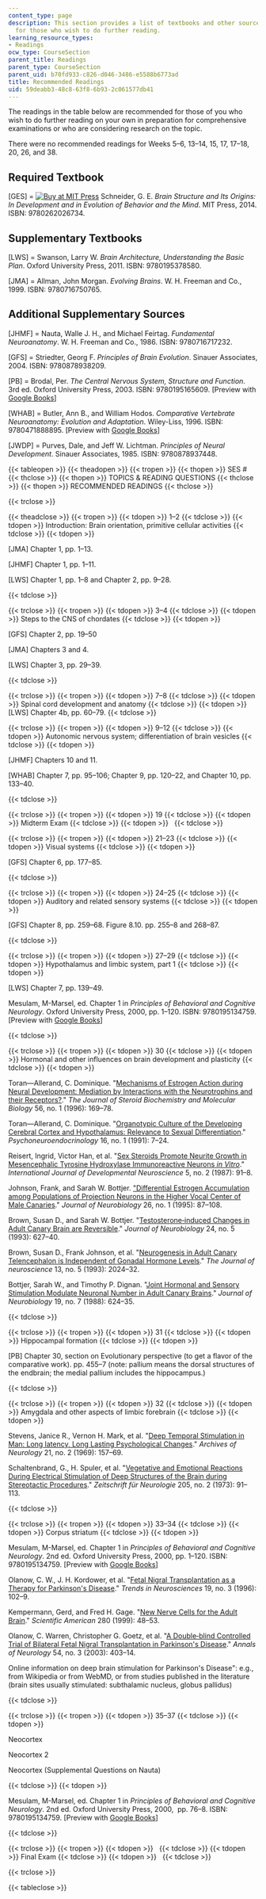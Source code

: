 ```yaml
---
content_type: page
description: This section provides a list of textbooks and other sources recommended
  for those who wish to do further reading.
learning_resource_types:
- Readings
ocw_type: CourseSection
parent_title: Readings
parent_type: CourseSection
parent_uid: b70fd933-c826-d046-3486-e5588b6773ad
title: Recommended Readings
uid: 59deabb3-48c8-63f8-6b93-2c061577db41
---
```


The readings in the table below are recommended for those of you who wish to do further reading on your own in preparation for comprehensive examinations or who are considering research on the topic.

There were no recommended readings for Weeks 5–6, 13–14, 15, 17, 17–18, 20, 26, and 38.

Required Textbook
-----------------

\[GES\] = [![Buy at MIT Press](/images/mp_logo.gif)](https://mitpress.mit.edu/9780262026734) Schneider, G. E. _Brain Structure and Its Origins: In Development and in Evolution of Behavior and the Mind_. MIT Press, 2014. ISBN: 9780262026734.

Supplementary Textbooks
-----------------------

\[LWS\] = Swanson, Larry W. _Brain Architecture, Understanding the Basic Plan_. Oxford University Press, 2011. ISBN: 9780195378580.

\[JMA\] = Allman, John Morgan. _Evolving Brains_. W. H. Freeman and Co., 1999. ISBN: 9780716750765.

Additional Supplementary Sources
--------------------------------

\[JHMF\] = Nauta, Walle J. H., and Michael Feirtag. _Fundamental Neuroanatomy_. W. H. Freeman and Co., 1986. ISBN: 9780716717232.

\[GFS\] = Striedter, Georg F. _Principles of Brain Evolution_. Sinauer Associates, 2004. ISBN: 9780878938209.

\[PB\] = Brodal, Per. _The Central Nervous System, Structure and Function_. 3rd ed. Oxford University Press, 2003. ISBN: 9780195165609. \[Preview with [Google Books](http://books.google.co.in/books?id=iJjI6yDNmr8C&pg=PAfrontcover&redir_esc=y#v=onepage&q&f=false)\]

\[WHAB\] = Butler, Ann B., and William Hodos. _Comparative Vertebrate Neuroanatomy: Evolution and Adaptation_. Wiley-Liss, 1996. ISBN: 9780471888895. \[Preview with [Google Books](http://books.google.com/books?id=6kGARvykJKMC&pg=PAfrontcover)\]

\[JWDP\] = Purves, Dale, and Jeff W. Lichtman. _Principles of Neural Development_. Sinauer Associates, 1985. ISBN: 9780878937448.

{{< tableopen >}}
{{< theadopen >}}
{{< tropen >}}
{{< thopen >}}
SES #
{{< thclose >}}
{{< thopen >}}
TOPICS & READING QUESTIONS
{{< thclose >}}
{{< thopen >}}
RECOMMENDED READINGS
{{< thclose >}}

{{< trclose >}}

{{< theadclose >}}
{{< tropen >}}
{{< tdopen >}}
1–2
{{< tdclose >}}
{{< tdopen >}}
Introduction: Brain orientation, primitive cellular activities
{{< tdclose >}}
{{< tdopen >}}


\[JMA\] Chapter 1, pp. 1–13.

\[JHMF\] Chapter 1, pp. 1–11.

\[LWS\] Chapter 1, pp. 1–8 and Chapter 2, pp. 9–28.


{{< tdclose >}}

{{< trclose >}}
{{< tropen >}}
{{< tdopen >}}
3–4
{{< tdclose >}}
{{< tdopen >}}
Steps to the CNS of chordates
{{< tdclose >}}
{{< tdopen >}}


\[GFS\] Chapter 2, pp. 19–50

\[JMA\] Chapters 3 and 4.

\[LWS\] Chapter 3, pp. 29–39.


{{< tdclose >}}

{{< trclose >}}
{{< tropen >}}
{{< tdopen >}}
7–8
{{< tdclose >}}
{{< tdopen >}}
Spinal cord development and anatomy
{{< tdclose >}}
{{< tdopen >}}
\[LWS\] Chapter 4b, pp. 60–79.
{{< tdclose >}}

{{< trclose >}}
{{< tropen >}}
{{< tdopen >}}
9–12
{{< tdclose >}}
{{< tdopen >}}
Autonomic nervous system; differentiation of brain vesicles
{{< tdclose >}}
{{< tdopen >}}


\[JHMF\] Chapters 10 and 11.

\[WHAB\] Chapter 7, pp. 95–106; Chapter 9, pp. 120–22, and Chapter 10, pp. 133–40.


{{< tdclose >}}

{{< trclose >}}
{{< tropen >}}
{{< tdopen >}}
19
{{< tdclose >}}
{{< tdopen >}}
Midterm Exam
{{< tdclose >}}
{{< tdopen >}}
 
{{< tdclose >}}

{{< trclose >}}
{{< tropen >}}
{{< tdopen >}}
21–23
{{< tdclose >}}
{{< tdopen >}}
Visual systems
{{< tdclose >}}
{{< tdopen >}}


\[GFS\] Chapter 6, pp. 177–85.


{{< tdclose >}}

{{< trclose >}}
{{< tropen >}}
{{< tdopen >}}
24–25
{{< tdclose >}}
{{< tdopen >}}
Auditory and related sensory systems
{{< tdclose >}}
{{< tdopen >}}


\[GFS\] Chapter 8, pp. 259–68. Figure 8.10. pp. 255–8 and 268–87.


{{< tdclose >}}

{{< trclose >}}
{{< tropen >}}
{{< tdopen >}}
27–29
{{< tdclose >}}
{{< tdopen >}}
Hypothalamus and limbic system, part 1
{{< tdclose >}}
{{< tdopen >}}


\[LWS\] Chapter 7, pp. 139–49.

Mesulam, M-Marsel, ed. Chapter 1 in _Principles of Behavioral and Cognitive Neurology_. Oxford University Press, 2000, pp. 1–120. ISBN: 9780195134759. \[Preview with [Google Books](http://books.google.com/books?id=kezqJb69OlAC&pg=PA1=onepage)\]


{{< tdclose >}}

{{< trclose >}}
{{< tropen >}}
{{< tdopen >}}
30
{{< tdclose >}}
{{< tdopen >}}
Hormonal and other influences on brain development and plasticity
{{< tdclose >}}
{{< tdopen >}}


Toran—Allerand, C. Dominique. "[Mechanisms of Estrogen Action during Neural Development: Mediation by Interactions with the Neurotrophins and their Receptors?](http://dx.doi.org/10.1016/0960-0760(95)00234-0)." _The Journal of Steroid Biochemistry and Molecular Biology_ 56, no. 1 (1996): 169–78.

Toran—Allerand, C. Dominique. "[Organotypic Culture of the Developing Cerebral Cortex and Hypothalamus: Relevance to Sexual Differentiation](http://dx.doi.org/10.1016/0306-4530(91)90068-5)." _Psychoneuroendocrinology_ 16, no. 1 (1991): 7–24.

Reisert, Ingrid, Victor Han, et al. "[Sex Steroids Promote Neurite Growth in Mesencephalic Tyrosine Hydroxylase Immunoreactive Neurons _in Vitro_](http://dx.doi.org/10.1016/0736-5748(87)90054-2)." _International Journal of Developmental Neuroscience_ 5, no. 2 (1987): 91–8.

Johnson, Frank, and Sarah W. Bottjer. ["Differential Estrogen Accumulation among Populations of Projection Neurons in the Higher Vocal Center of Male Canaries](http://dx.doi.org/10.1002/neu.480260108)." _Journal of Neurobiology_ 26, no. 1 (1995): 87–108.

Brown, Susan D., and Sarah W. Bottjer. "[Testosterone‐induced Changes in Adult Canary Brain are Reversible](http://dx.doi.org/10.1002/neu.480240508)." _Journal of Neurobiology_ 24, no. 5 (1993): 627–40.

Brown, Susan D., Frank Johnson, et al. "[Neurogenesis in Adult Canary Telencephalon is Independent of Gonadal Hormone Levels](http://www.jneurosci.org/content/13/5/2024)." _The Journal of neuroscience_ 13, no. 5 (1993): 2024–32.

Bottjer, Sarah W., and Timothy P. Dignan. "[Joint Hormonal and Sensory Stimulation Modulate Neuronal Number in Adult Canary Brains](http://dx.doi.org/10.1002/neu.480190705)." _Journal of Neurobiology_ 19, no. 7 (1988): 624–35.


{{< tdclose >}}

{{< trclose >}}
{{< tropen >}}
{{< tdopen >}}
31
{{< tdclose >}}
{{< tdopen >}}
Hippocampal formation
{{< tdclose >}}
{{< tdopen >}}


\[PB\] Chapter 30, section on Evolutionary perspective (to get a flavor of the comparative work). pp. 455–7 (note: pallium means the dorsal structures of the endbrain; the medial pallium includes the hippocampus.)


{{< tdclose >}}

{{< trclose >}}
{{< tropen >}}
{{< tdopen >}}
32
{{< tdclose >}}
{{< tdopen >}}
Amygdala and other aspects of limbic forebrain
{{< tdclose >}}
{{< tdopen >}}


Stevens, Janice R., Vernon H. Mark, et al. "[Deep Temporal Stimulation in Man: Long latency, Long Lasting Psychological Changes](http://dx.doi.org/10.1001/archneur.1969.00480140057006)." _Archives of Neurology_ 21, no. 2 (1969): 157–69.

Schaltenbrand, G., H. Spuler, et al. "[Vegetative and Emotional Reactions During Electrical Stimulation of Deep Structures of the Brain during Stereotactic Procedures](http://dx.doi.org/10.1007/BF00316014)." _Zeitschrift für Neurologie_ 205, no. 2 (1973): 91–113.


{{< tdclose >}}

{{< trclose >}}
{{< tropen >}}
{{< tdopen >}}
33–34
{{< tdclose >}}
{{< tdopen >}}
Corpus striatum
{{< tdclose >}}
{{< tdopen >}}


Mesulam, M-Marsel, ed. Chapter 1 in _Principles of Behavioral and Cognitive Neurology_. 2nd ed. Oxford University Press, 2000, pp. 1–120. ISBN: 9780195134759. \[Preview with [Google Books](http://books.google.com/books?id=kezqJb69OlAC&pg=PA1=onepage)\]

Olanow, C. W., J. H. Kordower, et al. "[Fetal Nigral Transplantation as a Therapy for Parkinson's Disease](http://dx.doi.org/10.1016/S0166-2236(96)80038-5)." _Trends in Neurosciences_ 19, no. 3 (1996): 102–9.

Kempermann, Gerd, and Fred H. Gage. "[New Nerve Cells for the Adult Brain](http://dx.doi.org/10.1038/scientificamerican0599-48 )." _Scientific American_ 280 (1999): 48–53.

Olanow, C. Warren, Christopher G. Goetz, et al. "[A Double‐blind Controlled Trial of Bilateral Fetal Nigral Transplantation in Parkinson's Disease](http://dx.doi.org/10.1002/ana.10720)." _Annals of Neurology_ 54, no. 3 (2003): 403–14.

Online information on deep brain stimulation for Parkinson's Disease": e.g., from Wikipedia or from WebMD, or from studies published in the literature (brain sites usually stimulated: subthalamic nucleus, globus pallidus)


{{< tdclose >}}

{{< trclose >}}
{{< tropen >}}
{{< tdopen >}}
35–37
{{< tdclose >}}
{{< tdopen >}}


Neocortex

Neocortex 2

Neocortex (Supplemental Questions on Nauta)


{{< tdclose >}}
{{< tdopen >}}


Mesulam, M-Marsel, ed. Chapter 1 in _Principles of Behavioral and Cognitive Neurology_. 2nd ed. Oxford University Press, 2000,  pp. 76–8. ISBN: 9780195134759. \[Preview with [Google Books](http://books.google.com/books?id=kezqJb69OlAC&pg=PA1=onepage)\]


{{< tdclose >}}

{{< trclose >}}
{{< tropen >}}
{{< tdopen >}}
 
{{< tdclose >}}
{{< tdopen >}}
Final Exam
{{< tdclose >}}
{{< tdopen >}}
 
{{< tdclose >}}

{{< trclose >}}

{{< tableclose >}}